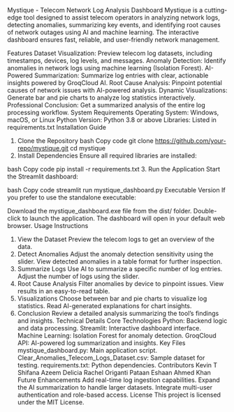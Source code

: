 Mystique - Telecom Network Log Analysis Dashboard
Mystique is a cutting-edge tool designed to assist telecom operators in analyzing network logs, detecting anomalies, summarizing key events, and identifying root causes of network outages using AI and machine learning. The interactive dashboard ensures fast, reliable, and user-friendly network management.

Features
Dataset Visualization: Preview telecom log datasets, including timestamps, devices, log levels, and messages.
Anomaly Detection: Identify anomalies in network logs using machine learning (Isolation Forest).
AI-Powered Summarization: Summarize log entries with clear, actionable insights powered by GroqCloud AI.
Root Cause Analysis: Pinpoint potential causes of network issues with AI-powered analysis.
Dynamic Visualizations: Generate bar and pie charts to analyze log statistics interactively.
Professional Conclusion: Get a summarized analysis of the entire log processing workflow.
System Requirements
Operating System: Windows, macOS, or Linux
Python Version: Python 3.8 or above
Libraries: Listed in requirements.txt
Installation Guide
1. Clone the Repository
bash
Copy code
git clone https://github.com/your-repo/mystique.git
cd mystique
2. Install Dependencies
Ensure all required libraries are installed:

bash
Copy code
pip install -r requirements.txt
3. Run the Application
Start the Streamlit dashboard:

bash
Copy code
streamlit run mystique_dashboard.py
Executable Version
If you prefer to use the standalone executable:

Download the mystique_dashboard.exe file from the dist/ folder.
Double-click to launch the application.
The dashboard will open in your default web browser.
Usage Instructions
1. View the Dataset
Preview the telecom logs to get an overview of the data.
2. Detect Anomalies
Adjust the anomaly detection sensitivity using the slider.
View detected anomalies in a table format for further inspection.
3. Summarize Logs
Use AI to summarize a specific number of log entries.
Adjust the number of logs using the slider.
4. Root Cause Analysis
Filter anomalies by device to pinpoint issues.
View results in an easy-to-read table.
5. Visualizations
Choose between bar and pie charts to visualize log statistics.
Read AI-generated explanations for chart insights.
6. Conclusion
Review a detailed analysis summarizing the tool’s findings and insights.
Technical Details
Core Technologies
Python: Backend logic and data processing.
Streamlit: Interactive dashboard interface.
Machine Learning: Isolation Forest for anomaly detection.
GroqCloud API: AI-powered log summarization and insights.
Key Files
mystique_dashboard.py: Main application script.
Clear_Anomalies_Telecom_Logs_Dataset.csv: Sample dataset for testing.
requirements.txt: Python dependencies.
Contributors
Kevin T
Shifana Azeem
Delicia Rachel Origanti
Pataan Eshaan Ahmed Khan
Future Enhancements
Add real-time log ingestion capabilities.
Expand the AI summarization to handle larger datasets.
Integrate multi-user authentication and role-based access.
License
This project is licensed under the MIT License.